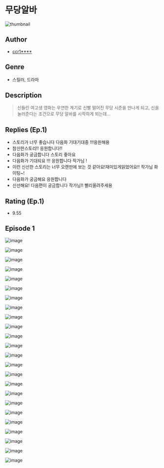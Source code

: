 # 무당알바
![thumbnail](https://image-comic.pstatic.net/user_contents_data/challenge_comic/2023/05/23/292285/upload_7365415524688212018_480x623.jpeg)

## Author
- [ccr1****](https://comic.naver.com/artistTitle?id=292285)

## Genre
- 스릴러, 드라마

## Description
> 신들린 여고생 영화는 우연한 계기로 신빨 떨어진 무당 시준을 만나게 되고, 신을 눌러준다는 조건으로 무당 알바를 시작하게 되는데...

## Replies (Ep.1)
- 스토리가 너무 좋습니다 다음화 기대기대중 !!!응원해용
- 참신한스토리!! 응원합니다!!
- 다음화가 궁금합니다 스토리 즇아요
- 다음화가 기대되요 !!! 응원합니다 작가님 !
- 이런 신선한 스토리는 너무 오랜만에 보는 것 같아요!재미있게읽었어요!! 작가님 화이팅~!
- 다음화가 궁금해요 응원합니다
- 신선해요! 다음편이 궁금합니다 작가님!! 빨리올려주세용

## Rating (Ep.1)
- 9.55

## Episode 1
![image](https://image-comic.pstatic.net/user_contents_data/challenge_comic/2023/05/23/292285/upload_3761126037676963124.jpeg)

![image](https://image-comic.pstatic.net/user_contents_data/challenge_comic/2023/05/23/292285/upload_4122031920415912801.jpeg)

![image](https://image-comic.pstatic.net/user_contents_data/challenge_comic/2023/05/23/292285/upload_3919932002394322530.jpeg)

![image](https://image-comic.pstatic.net/user_contents_data/challenge_comic/2023/05/23/292285/upload_7306019897228223074.jpeg)

![image](https://image-comic.pstatic.net/user_contents_data/challenge_comic/2023/05/23/292285/upload_7077184954441295152.jpeg)

![image](https://image-comic.pstatic.net/user_contents_data/challenge_comic/2023/05/23/292285/upload_3474588922199303481.jpeg)

![image](https://image-comic.pstatic.net/user_contents_data/challenge_comic/2023/05/23/292285/upload_7148448692443689314.jpeg)

![image](https://image-comic.pstatic.net/user_contents_data/challenge_comic/2023/05/23/292285/upload_3702866413412901986.jpeg)

![image](https://image-comic.pstatic.net/user_contents_data/challenge_comic/2023/05/23/292285/upload_3762535809940863331.jpeg)

![image](https://image-comic.pstatic.net/user_contents_data/challenge_comic/2023/05/23/292285/upload_7221302307167023929.jpeg)

![image](https://image-comic.pstatic.net/user_contents_data/challenge_comic/2023/05/23/292285/upload_3761411928651949110.jpeg)

![image](https://image-comic.pstatic.net/user_contents_data/challenge_comic/2023/05/23/292285/upload_4120903856650740069.jpeg)

![image](https://image-comic.pstatic.net/user_contents_data/challenge_comic/2023/05/23/292285/upload_7017846687845605688.jpeg)

![image](https://image-comic.pstatic.net/user_contents_data/challenge_comic/2023/05/23/292285/upload_3618976759110854246.jpeg)

![image](https://image-comic.pstatic.net/user_contents_data/challenge_comic/2023/05/23/292285/upload_3617624372777793121.jpeg)

![image](https://image-comic.pstatic.net/user_contents_data/challenge_comic/2023/05/23/292285/upload_3702350535398405168.jpeg)

![image](https://image-comic.pstatic.net/user_contents_data/challenge_comic/2023/05/23/292285/upload_7147321701749503076.jpeg)

![image](https://image-comic.pstatic.net/user_contents_data/challenge_comic/2023/05/23/292285/upload_3905009439205372977.jpeg)

![image](https://image-comic.pstatic.net/user_contents_data/challenge_comic/2023/05/23/292285/upload_3616784552005154402.jpeg)

![image](https://image-comic.pstatic.net/user_contents_data/challenge_comic/2023/05/23/292285/upload_3833520069290570041.jpeg)

![image](https://image-comic.pstatic.net/user_contents_data/challenge_comic/2023/05/23/292285/upload_4048792364262896947.jpeg)

![image](https://image-comic.pstatic.net/user_contents_data/challenge_comic/2023/05/23/292285/upload_7365132752665458020.jpeg)

![image](https://image-comic.pstatic.net/user_contents_data/challenge_comic/2023/05/23/292285/upload_3847537751656510263.jpeg)

![image](https://image-comic.pstatic.net/user_contents_data/challenge_comic/2023/05/23/292285/upload_3472613302493077809.jpeg)
